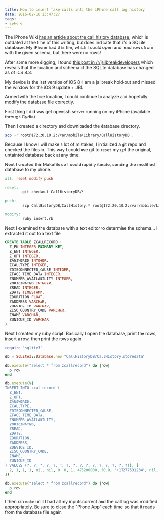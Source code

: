 ```yaml
---
title: How to insert fake calls into the iPhone call log history
date: 2016-02-16 13:47:27
tags:
- iphone
---
```


The iPhone Wiki [has an article about the call history database](https://www.theiphonewiki.com/wiki/Call_History_Database), which is outdated at the time of this writing, but does indicate that it's a SQLite database. My iPhone had this file, which I could open and read rows from with the given schema, but there were no rows!

After some more digging, I found [this post in /r/jailbreakdevelopers](https://www.reddit.com/r/jailbreakdevelopers/comments/3m1mw7/working_on_the_call_history_ios_8/) which reveals that the location and schema of the SQLite database has changed as of iOS 8.3.

My device is the last version of iOS 8 (I am a jailbreak hold-out and missed the window for the iOS 9 update + JB).

Armed with the true location, I could continue to analyze and hopefully modify the database file correctly.

First thing I did was get openssh server running on my iPhone (available through Cydia).

Then I created a directory and downloaded the database directory.

```sh
scp -r root@172.20.10.2:/var/mobile/Library/CallHistoryDB .
```

Because I know I will make a lot of mistakes, I initialized a git repo and checked the files in. This way I could use git to `reset` my get the original, untainted database back at any time.

Next I created this Makefile so I could rapidly iterate, sending the modified database to my phone.

```makefile
all: reset modify push

reset:
        git checkout CallHistoryDB/*

push:
        scp CallHistoryDB/CallHistory.* root@172.20.10.2:/var/mobile/Library/CallHistoryDB/

modify:
        ruby insert.rb
```

Next I examined the database with a text editor to determine the schema... I extracted it out to a text file:

```sql
CREATE TABLE ZCALLRECORD (
  Z_PK INTEGER PRIMARY KEY,
  Z_ENT INTEGER,
  Z_OPT INTEGER,
  ZANSWERED INTEGER,
  ZCALLTYPE INTEGER,
  ZDISCONNECTED_CAUSE INTEGER,
  ZFACE_TIME_DATA INTEGER,
  ZNUMBER_AVAILABILITY INTEGER,
  ZORIGINATED INTEGER,
  ZREAD INTEGER,
  ZDATE TIMESTAMP,
  ZDURATION FLOAT,
  ZADDRESS VARCHAR,
  ZDEVICE_ID VARCHAR,
  ZISO_COUNTRY_CODE VARCHAR,
  ZNAME VARCHAR,
  ZUNIQUE_ID VARCHAR
)
```

Next I created my ruby script. Basically I open the database, print the rows, insert a row, then print the rows again.

```ruby
require "sqlite3"

db = SQLite3::Database.new "CallHistoryDB/CallHistory.storedata"

db.execute("select * from zcallrecord") do |row|
  p row
end

db.execute(%{
INSERT INTO zcallrecord (
  Z_ENT,
  Z_OPT,
  ZANSWERED,
  ZCALLTYPE,
  ZDISCONNECTED_CAUSE,
  ZFACE_TIME_DATA,
  ZNUMBER_AVAILABILITY,
  ZORIGINATED,
  ZREAD,
  ZDATE,
  ZDURATION,
  ZADDRESS,
  ZDEVICE_ID,
  ZISO_COUNTRY_CODE,
  ZNAME,
  ZUNIQUE_ID
) VALUES (?, ?, ?, ?, ?, ?, ?, ?, ?, ?, ?, ?, ?, ?, ?, ?)}, [
  2, 1, 1, 1, nil, nil, 0, 0, 1, 475200000, 60.0, "+17277531234", nil, "us", nil, "58918CBA-C9C1-479B-8B6D-9DD1FD70E293"
])

db.execute("select * from zcallrecord") do |row|
  p row
end
```

I then ran `make` until I had all my inputs correct and the call log was modified appropriately. Be sure to close the "Phone App" each time, so that it reads from the database file again.
